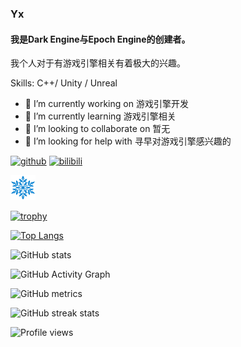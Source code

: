### Yx
#### 我是Dark Engine与Epoch Engine的创建者。
我个人对于有游戏引擎相关有着极大的兴趣。

Skills: C++/ Unity / Unreal

- 🔭 I’m currently working on 游戏引擎开发 
- 🌱 I’m currently learning 游戏引擎相关 
- 👯 I’m looking to collaborate on 暂无 
- 🤔 I’m looking for help with 寻早对游戏引擎感兴趣的 


[<img src='https://cdn.jsdelivr.net/npm/simple-icons@3.0.1/icons/github.svg' alt='github' height='40'>](https://github.com/Holy-YxY)  [<img src='https://cdn.jsdelivr.net/npm/simple-icons@3.0.1/icons/bilibili.svg' alt='bilibili' height='40'>](https://space.bilibili.com/382114179?spm_id_from=333.1007.0.0)  

<a href='https://archiveprogram.github.com/'><img src='https://raw.githubusercontent.com/acervenky/animated-github-badges/master/assets/acbadge.gif' width='40' height='40'></a> 

[![trophy](https://github-profile-trophy.vercel.app/?username=Holy-YxY)](https://github.com/ryo-ma/github-profile-trophy)

[![Top Langs](https://github-readme-stats.vercel.app/api/top-langs/?username=Holy-YxY)](https://github.com/anuraghazra/github-readme-stats)

![GitHub stats](https://github-readme-stats.vercel.app/api?username=Holy-YxY&show_icons=true)  

![GitHub Activity Graph](https://activity-graph.herokuapp.com/graph?username=Holy-YxY)  

![GitHub metrics](https://metrics.lecoq.io/Holy-YxY)  

![GitHub streak stats](https://github-readme-streak-stats.herokuapp.com/?user=Holy-YxY)  

![Profile views](https://gpvc.arturio.dev/Holy-YxY)  

